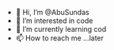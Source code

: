- 👋 Hi, I’m @AbuSundas
- 👀 I’m interested in code
- 🌱 I’m currently learning cod
- 📫 How to reach me ...later

<!---
AbuSundas/AbuSundas is a ✨ special ✨ repository because its `README.md` (this file) appears on your GitHub profile.
You can click the Preview link to take a look at your changes.
--->
